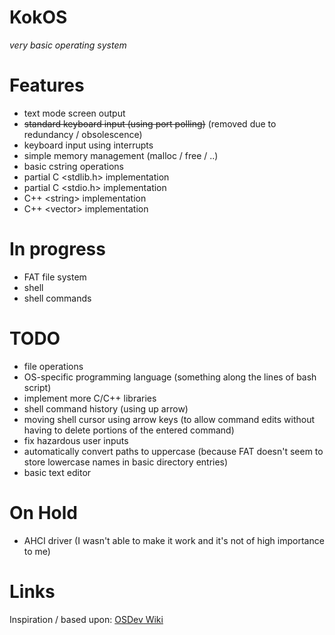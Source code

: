 # KokOS
*very basic operating system*

Features
====
- text mode screen output
- ~~standard keyboard input (using port polling)~~ (removed due to redundancy / obsolescence)
- keyboard input using interrupts
- simple memory management (malloc / free / ..)
- basic cstring operations
- partial C &lt;stdlib.h&gt; implementation
- partial C &lt;stdio.h&gt; implementation
- C++ &lt;string&gt; implementation
- C++ &lt;vector&gt; implementation

In progress
====
- FAT file system
- shell
- shell commands

TODO
====
- file operations
- OS-specific programming language (something along the lines of bash script)
- implement more C/C++ libraries
- shell command history (using up arrow)
- moving shell cursor using arrow keys (to allow command edits without having to delete portions of the entered command)
- fix hazardous user inputs
- automatically convert paths to uppercase (because FAT doesn't seem to store lowercase names in basic directory entries)
- basic text editor

On Hold
====
- AHCI driver (I wasn't able to make it work and it's not of high importance to me)

Links
====
<div>Inspiration / based upon: <a href="http://wiki.osdev.org/Main_Page">OSDev Wiki</a></div>
